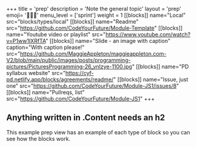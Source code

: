 +++
title = 'prep'
description = 'Note the general topic'
layout = 'prep'
emoji= '🧑🏾‍💻'
menu_level = ['sprint']
weight = 1
[[blocks]]
name="Local"
src="blocks/types/local"
[[blocks]]
name="Readme"
src="https://github.com/CodeYourFuture/Module-Template"
[[blocks]]
name="Youtube video or playlist"
src="https://www.youtube.com/watch?v=P1ww1IXRfTA"
[[blocks]]
name="Slide - an image with caption"
caption="With caption please!"
src="https://github.com/MaggieAppleton/maggieappleton.com-V2/blob/main/public/images/posts/programming-pictures/PicturesProgramming-26_vnlzye-1100.jpg"
[[blocks]]
name="PD syllabus website"
src="https://cyf-pd.netlify.app/blocks/agreements/readme/"
[[blocks]]
name="Issue, just one"
src="https://github.com/CodeYourFuture/Module-JS1/issues/8"
[[blocks]]
name="Pullreqs, list"
src="https://github.com/CodeYourFuture/Module-JS1"
+++
## Anything written in .Content needs an h2
This example prep view has an example of each type of block so you can see how the blocks work. 
